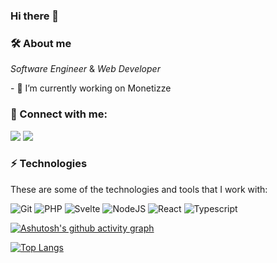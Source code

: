 ### Hi there 👋
### 🛠 About me
<p>
  <em>
   Software Engineer
  </em>  
  &
  <em>
    Web Developer
  </em>  
</p>
- 🔭 I’m currently working on Monetizze

### 👥 Connect with me:
<p align="left">
<a href="https://www.linkedin.com/in/thiagogaia"><img src="https://img.shields.io/badge/-Thiago%20Gaia-333333?style=white&logo=linkedin"/></a>
<a href="mailto:thiagogaia@gmail.com"><img src="https://img.shields.io/badge/-thiagogaia@gmail.com-333333?style=white&logo=gmail"/></a>
</p>

### ⚡ Technologies

These are some of the technologies and tools that I work with:

  ![Git](https://img.shields.io/badge/-Git-333333?style=flat&logo=git)
  ![PHP](https://img.shields.io/badge/-PHP-333333?style=flat&logo=php)
  ![Svelte](https://img.shields.io/badge/-Svelte-333333?style=flat&logo=svelte)
  ![NodeJS](https://img.shields.io/badge/-NodeJS-333333?style=flat&logo=node.js)
  ![React](https://img.shields.io/badge/-React-333333?style=flat&logo=react)
  ![Typescript](https://img.shields.io/badge/-Typescript-333333?style=flat&logo=typescript)

[![Ashutosh's github activity graph](https://github-readme-activity-graph.cyclic.app/graph?username=thiagogaia&bg_color=22272e&color=ffffff&line=ff0038&point=fffafa&area=true&hide_border=true)](https://github.com/ashutosh00710/github-readme-activity-graph)

[![Top Langs](https://github-readme-stats.vercel.app/api/top-langs/?username=thiagogaia&layout=compact&theme=transparent)](https://github.com/thiagogaia/github-readme-stats)
<!--
**thiagogaia/thiagogaia** is a ✨ _special_ ✨ repository because its `README.md` (this file) appears on your GitHub profile.

Here are some ideas to get you started:

- 🔭 I’m currently working on ...
- 🌱 I’m currently learning ...
- 👯 I’m looking to collaborate on ...
- 🤔 I’m looking for help with ...
- 💬 Ask me about ...
- 📫 How to reach me: ...
- 😄 Pronouns: ...
- ⚡ Fun fact: ...
-->
